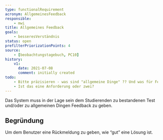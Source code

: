 ```yaml
---
type: functionalRequirement
acronym: AllgemeinesFeedback
responsible:
    - mwi
title: Allgemeines Feedback
goals:
    - besseresVerständnis
status: open
prefilterPriorizationPoints: 4
source:
    - [beobachtungstagebuch, PC10]
history:
    v1:
      date: 2021-07-08
      comment: initially created
todo:
    - Bitte präzisieren - was sind "allgemeine Dinge" ?? Und was für Feedback wird für _bestandene_ Tests erwartet? 
    - Ist das eine Anforderung oder zwei?
---
```


Das System muss in der Lage sein dem Studierenden zu bestandenen Test und/oder zu allgemeinen Dingen Feedback zu geben. 

## Begründung

Um dem Benutzer eine Rückmeldung zu geben, wie “gut” eine Lösung ist.
